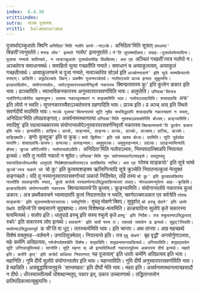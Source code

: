 ```yaml
---
index:  6.4.30
vrittiindex: 
sutra:  नाञ्चेः पूजायाम्
vritti:  balamanorama 
---
```


पूजार्थादञ्चुधातोः क्विनि `अनिदिता'मिति नलोपे प्राप्ते--नाऽञ्चेः। `अनिदिता'मिति सूत्रात् `उपधायाः' `क्ङिती'त्यनुवर्तते। `श्नान्न लोपः' इत्यतो `नलोप' इत्यनुवर्तते। `ने'ति लुप्तषष्ठीकम्। तदाह--पूजार्थस्येत्यादिना। पूजाया गम्यत्वे सतीत्यर्थः, न त्वत्राञ्चुधातोः पूजार्थत्वमेवेह विवक्षितम्। अत एव `अञ्चितं गच्छती'त्यत्र नलोपो न। अञ्चतेरत्र समाधानमर्थः। समाहितो भूत्वा गच्छतीति गम्यते। समाधानं च अव्याकुलत्वम्, अव्याकुलं गच्छतीत्यर्थः। अव्याकुलगमने च पूजा गम्यते, नत्वञ्चतेरेव सोऽर्थ इति `अञ्चोनपादाने' इति सूत्रे भाष्यकैयटयोः स्पष्टम्। प्राङिति। प्रपूर्वादञ्चतेः क्विन्। प्रकर्षेण पूजनमञ्चेरर्थः। नलोपाऽभावे प्राञ्च इत्यतः सुबुत्पत्तिः। हल्ङ्यादिलोपः, संयोगान्तलोपः, ततोऽनुस्वारपरसवर्णनिवृत्तौ नकारस्य `क्विन्प्रत्ययस्य कुः' इति कुत्वेन ङकार इति भावः। प्राञ्चाविति। स्वाभाविकनकारस्य अनुस्वारपरसवर्णाविति भावः। अलुप्तेति। `उगिदचा'मित्यत्र नलोपिनोऽञ्चेतेरेव ग्रहणान्नुम्न। ततश्च नकारद्वयश्रवणं न शङ्क्यमिति भावः। नलोपाऽभावादिति। शसादावचि `अचः' इति लोपो न भवति। सुप्तनकारस्यैवाऽञ्चतेस्तत्र ग्रहणादिति भावः। प्राञ्च इति। प्र अञ्च् अस् इति स्थिते सवर्णदीर्घे रूपमिति भावः। `नाञ्चेः पूजाया'मित्यनारम्भे सुटि नुमैव रूपसिद्धावपि शसादावचि नकारश्रवणं न स्यात्, `अनिदिता'मिति लोपप्रसङ्गात्। असर्वनामस्थानतया `उगिदचा'मिति नुमश्चाऽप्रसक्तेरिति बोध्यम्। प्राङ्भ्यामिति। `स्वादिषु' इति पदत्वाच्चकारस्य संयोगान्तलोपेऽनुस्वारपरसवर्णनिवृत्तौ नकारस्य `क्विन्प्रत्ययस्ये'ति कुत्वेन ङकार इति भावः। इत्यादीति। प्राङ्भिः। प्राञ्चे, प्राङ्भ्याम्, प्राङ्भ्यः। प्राञ्चः, प्राञ्चोः, प्राञ्चाम्। प्राञ्चि, प्राञ्चोः। प्राङ्ख्ष्विति। `ङ्णोः कुक्टुक्' इति वा कुक्। `चयो द्वितीयाः' इति पक्षे खश्च बोध्यः। एवमिति। सुटि पूर्ववदेव रूपाणि। शसादावचि-प्रत्ययः। प्रत्यञ्चा। प्रत्यङ्भ्याम्। अमुमुयञ्चः। अमुमुयङ्भ्याम्। उदञ्चः। उदङ्भ्यामित्यादि ज्ञेयम्। क्रुञ्च कौटिल्येति। नलोपाभावोऽपीति। `अनिदिता'मिति नलोपाऽभावः, निरुपपदात्क्विन्नपि निपात्यत इत्यर्थः। सति तु नलोपे नकारो न श्रूयेत। `उगिदचा'मिति नुमः सर्वनामस्थानेऽप्यप्रवृत्तेः। वस्तुतस्तु स्वाभाविकञोपधस्यैव धातुपाठे निर्द#एशान्नलोपस्याऽत्र प्रसक्तिरेव नास्ति। अत एव `परेश्च घाङ्कयोः' इति सूत्रे भाष्ये `क्रुञ्चे'त्यत्र चकारे परे `चो कुः' इति कुत्वमाशङ्क्य ऋत्विगित्यादि सूत्रे क्रुञ्चेति निपातनात्कुत्वं नेत्युक्तं सङ्गच्छते। यदि तु नस्यानुस्वारपरसवर्णाभ्यां ञकारो निर्दिश्येत, तर्हि तस्य `चो कुः' इति कुत्वप्रसक्तिरेव नास्तीति तदसङ्गतिः स्यात्, कुत्वे कर्तव्ये परसवर्णस्याऽसिद्धत्वादित्यास्तां तावत्। नोपधत्वमभ्युपेत्य आह--क्रुङिति। हल्ङ्यादिलोपे संयोगान्तलोपे नकारस्य `क्विन्प्रत्ययस्ये'ति कुत्वम्। क्रुङ्भ्यामिति। संयोगान्तलोपे नकारस्य कुत्वं ङकारः। अत्र प्रथमैकवचने भ्यामादावपि कुत्वं निपातनादेव न भवति, चवर्गपञ्चमञकार एव सर्वत्रेति `परेश्च घाङ्कयोः' इति सूत्रभाष्यकैयटस्वरसः। पयोमुगिति। `मुच्लृ मोक्षणे'क्विप्। सुपूर्वात् `ओ व्रस्चू छेदने' इति धातोः क्विपि `ग्राहिज्ये'ति सम्प्रसारणे सुवृश्च्शब्दः। तस्य विशेषमाह-षत्वमिति। हल्ङ्यादिना सुलोपे कृते चकारस्य षत्वमित्यर्थः। सलोप इति। धातुपाठे व्रस्चू इति सस्य श्चुत्वे कृते `व्रश्चू' इति निर्देशः। तत्र श्चुत्वस्याऽसिद्धत्वात् `स्कोः' इति सकारस्य लोप इत्यर्थः। `वावसाने' इति चर्त्वे षस्य टः। तदभावे जश्त्वेन ड इत्यर्थः। सुवृट्?त्स्विति। चर्त्वस्याऽसिद्धत्वात्पूर्वं `डः सी'ति वा धुट्। ततस्चर्त्वमिति भावः। इति चान्ताः। अथ तान्ताः। अछ महच्छब्दे विशेषं वक्तुमाह--वर्तमाने। उणादिसूत्रमेतत्। निपात्यन्ते इति। तत्र `पृषु सेचने' `बृह वृद्धौ' अनयोर्गुणाऽभावः, महेः कर्मणि अतिप्रत्ययः, `गमेर्जगादेशश्चेति विशेषः। शतृवदिति। शतृप्रत्ययान्तवदित्यर्थः। उगित्त्वादिति। शतृवद्भावेन सुटि उगित्त्वान्नुमित्यर्थः। सान्तेति। सुटि महन्त स् औ इत्यादिस्थितौ नकारात्पूर्वस्य अकारस्य दीर्घ इत्यर्थः। मह्यते इति। कर्तरि कृत्' इति कर्त्रर्थं बाधित्वा निपातनात् `मह पूजायाम्' इति धातोः कर्मणि अतिप्रत्यय इति भावः। महानिति। नुमि दीर्घे सुलोपे संयोगान्तलोप इति भावः। महान्ताविति। नुमि दीर्घे अनुस्वारपरसवर्णाविति भावः। हे महन्निति। असंबुद्धावित्यनुवृत्तेः `सान्तमहतः' इति दीर्घो नेति भावः। महत इति। असर्वनामस्थानत्वाच्छसादौ न दीर्घः। धीरस्यास्तीत्यर्थे धीशब्दान्मतुप्, पकार इत्, उकार उच्चारणार्थः। तद्धितान्तत्वेन प्रातिपदिकत्वात्सुबुत्पत्तिः।


